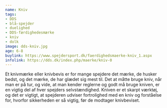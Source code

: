 ```yaml
---
name: Kniv
tags:
- DDS
- blå-spejder
- duelighed
- DDS-færdighedesmærke
- kniv
- dolk
image: dds-kniv.jpg
age: 6-8
buylink: https://www.spejdersport.dk/faerdighedsmaerke-kniv_1.aspx
infolink: https://dds.dk/index.php/maerke/kniv-0
---
```

Et knivmærke eller knivbevis er for mange spejdere det mærke, de husker bedst, og det mærke, de har glædet sig mest til. Det at måtte bruge kniv, når man er på tur, og vide, at man kender reglerne og godt må bruge kniven, er en vigtig del af hver spejders selvstændighed.
Kniven er et skarpt værktøj, og det er vigtigt, at spejderen udviser fortrolighed med en kniv og forståelse for, hvorfor sikkerheden er så vigtig, før de modtager knivbeviset.